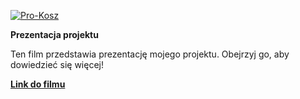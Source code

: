 [![Pro-Kosz](https://i.ytimg.com/vi/w_3K1qpLCoQ/hqdefault.jpg)](https://youtube.com/shorts/w_3K1qpLCoQ)

**Prezentacja projektu**

Ten film przedstawia prezentację mojego projektu. Obejrzyj go, aby dowiedzieć się więcej!

**[Link do filmu](https://youtube.com/shorts/w_3K1qpLCoQ)**

